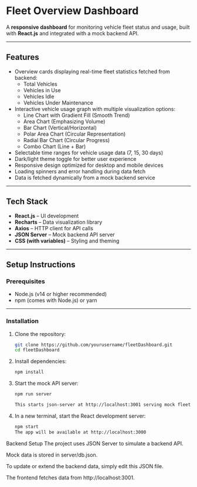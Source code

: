 # Fleet Overview Dashboard

A **responsive dashboard** for monitoring vehicle fleet status and usage, built with **React.js** and integrated with a mock backend API.

---

## Features

- Overview cards displaying real-time fleet statistics fetched from backend:
  - Total Vehicles
  - Vehicles in Use
  - Vehicles Idle
  - Vehicles Under Maintenance
- Interactive vehicle usage graph with multiple visualization options:
  - Line Chart with Gradient Fill (Smooth Trend)
  - Area Chart (Emphasizing Volume)
  - Bar Chart (Vertical/Horizontal)
  - Polar Area Chart (Circular Representation)
  - Radial Bar Chart (Circular Progress)
  - Combo Chart (Line + Bar)
- Selectable time ranges for vehicle usage data (7, 15, 30 days)
- Dark/light theme toggle for better user experience
- Responsive design optimized for desktop and mobile devices
- Loading spinners and error handling during data fetch
- Data is fetched dynamically from a mock backend service

---

## Tech Stack

- **React.js** – UI development
- **Recharts** – Data visualization library
- **Axios** – HTTP client for API calls
- **JSON Server** – Mock backend API server
- **CSS (with variables)** – Styling and theming

---

## Setup Instructions

### Prerequisites

- Node.js (v14 or higher recommended)
- npm (comes with Node.js) or yarn

---

### Installation

1. Clone the repository:

   ```bash
   git clone https://github.com/yourusername/fleetDashboard.git
   cd fleetDashboard
   
2. Install dependencies:

   ```bash
   npm install
   
3. Start the mock API server:

   ```bash
   npm run server

   This starts json-server at http://localhost:3001 serving mock fleet data from server/db.json.

4. In a new terminal, start the React development server:

   ```bash
   npm start
   The app will be available at http://localhost:3000


Backend Setup
  The project uses JSON Server to simulate a backend API.
  
  Mock data is stored in server/db.json.
  
  To update or extend the backend data, simply edit this JSON file.
  
  The frontend fetches data from http://localhost:3001.

